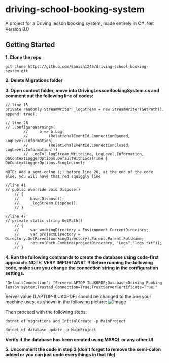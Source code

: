 # driving-school-booking-system
 A project for a Driving lesson booking system, made entirely in C# .Net Version 8.0

## Getting Started

**1. Clone the repo**
```
git clone https://github.com/Sanish1246/driving-school-booking-system.git
```

**2. Delete Migrations folder**

**3. Open context folder, move into DrivingLessonBookingSystem.cs and comment out the following line of codes:**

```
// line 15
private readonly StreamWriter _logStream = new StreamWriter(GetPath(), append: true);

// line 26
// .ConfigureWarnings(
        //     b => b.Log(
        //         (RelationalEventId.ConnectionOpened, LogLevel.Information),
        //         (RelationalEventId.ConnectionClosed, LogLevel.Information)))
        // .LogTo(_logStream.WriteLine, LogLevel.Information, DbContextLoggerOptions.DefaultWithLocalTime | DbContextLoggerOptions.SingleLine);

NOTE: Add a semi-colon (;) before line 26, at the end of the code else, you will have that red squiggly line

//line 41
// public override void Dispose()
    // {
    //     base.Dispose();
    //     _logStream.Dispose();
    // }

//line 47
// private static string GetPath()
    // {
    //     var workingDirectory = Environment.CurrentDirectory;
    //     var projectDirectory = Directory.GetParent(workingDirectory).Parent.Parent.FullName;
    //     return(Path.Combine(projectDirectory, "Logs","logs.txt"));
    // }
```

**4. Run the following commands to create the database using code-first approach:**
**NOTE: VERY IMPORTANRT !! Before running the following code, make sure you change the connection string in the configuration settings.**
```
"DefaultConnection": "Server=LAPTOP-ILUK0PDF;Database=Driving Booking lesson system;Trusted_Connection=True;TrustServerCertificate=True;"
```
 Server value (LAPTOP-ILUK0PDF) should be changed to the one your machine uses, as shown in the following picture:
![Image](https://github.com/user-attachments/assets/6ebb7dae-f7f1-43df-a5b3-71aa4802ebb8)

Then proceed with the following steps:

```
dotnet ef migrations add InitialCreate -p MainProject

dotnet ef database update -p MainProject

```
**Verify if the database has been created using MSSQL or any other UI**

**5. Uncomment the code in step 3 (don't forget to remove the semi-colon added or you can just undo everythings in that file)**






